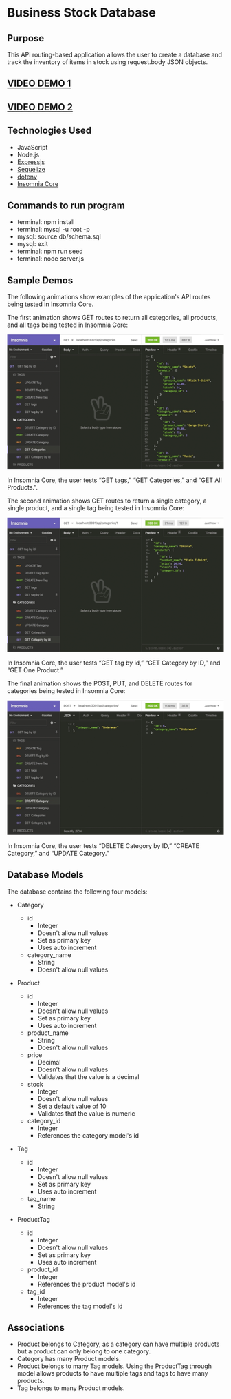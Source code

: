 # Business Stock Database

## Purpose

This API routing-based application allows the user to create a database and track the inventory of items in stock using request.body JSON objects.

## [VIDEO DEMO 1](https://youtu.be/ioy8QAJbmYw)

## [VIDEO DEMO 2](https://youtu.be/Owf9U7LP_Jk)

## Technologies Used

- JavaScript
- Node.js
- [Expressjs](https://expressjs.com/)
- [Sequelize](https://www.npmjs.com/package/sequelize)
- [dotenv](https://www.npmjs.com/package/dotenv)
- [Insomnia Core](https://insomnia.rest/)

## Commands to run program

- terminal: npm install
- terminal: mysql -u root -p
- mysql: source db/schema.sql
- mysql: exit
- terminal: npm run seed
- terminal: node server.js

## Sample Demos

The following animations show examples of the application's API routes being tested in Insomnia Core.

The first animation shows GET routes to return all categories, all products, and all tags being tested in Insomnia Core:

![image](./assets/images/demo1.gif)

In Insomnia Core, the user tests “GET tags,” “GET Categories,” and “GET All Products.”.

The second animation shows GET routes to return a single category, a single product, and a single tag being tested in Insomnia Core:

![image](./assets/images/demo2.gif)

In Insomnia Core, the user tests “GET tag by id,” “GET Category by ID,” and “GET One Product.”

The final animation shows the POST, PUT, and DELETE routes for categories being tested in Insomnia Core:

![image](./assets/images/demo3.gif)

In Insomnia Core, the user tests “DELETE Category by ID,” “CREATE Category,” and “UPDATE Category.”

## Database Models

The database contains the following four models:

- Category
  - id
    - Integer
    - Doesn't allow null values
    - Set as primary key
    - Uses auto increment
  - category_name
    - String
    - Doesn't allow null values

- Product
  - id
    - Integer
    - Doesn't allow null values
    - Set as primary key
    - Uses auto increment
  - product_name
    - String
    - Doesn't allow null values
  - price
    - Decimal
    - Doesn't allow null values
    - Validates that the value is a decimal
  - stock
    - Integer
    - Doesn't allow null values
    - Set a default value of 10
    - Validates that the value is numeric
  - category_id
    - Integer
    - References the category model's id

- Tag
  - id
    - Integer
    - Doesn't allow null values
    - Set as primary key
    - Uses auto increment
  - tag_name
    - String

- ProductTag
  - id
    - Integer
    - Doesn't allow null values
    - Set as primary key
    - Uses auto increment
  - product_id
    - Integer
    - References the product model's id
  - tag_id
    - Integer
    - References the tag model's id

## Associations

- Product belongs to Category, as a category can have multiple products but a product can only belong to one category.
- Category has many Product models.
- Product belongs to many Tag models. Using the ProductTag through model allows products to have multiple tags and tags to have many products.
- Tag belongs to many Product models.
